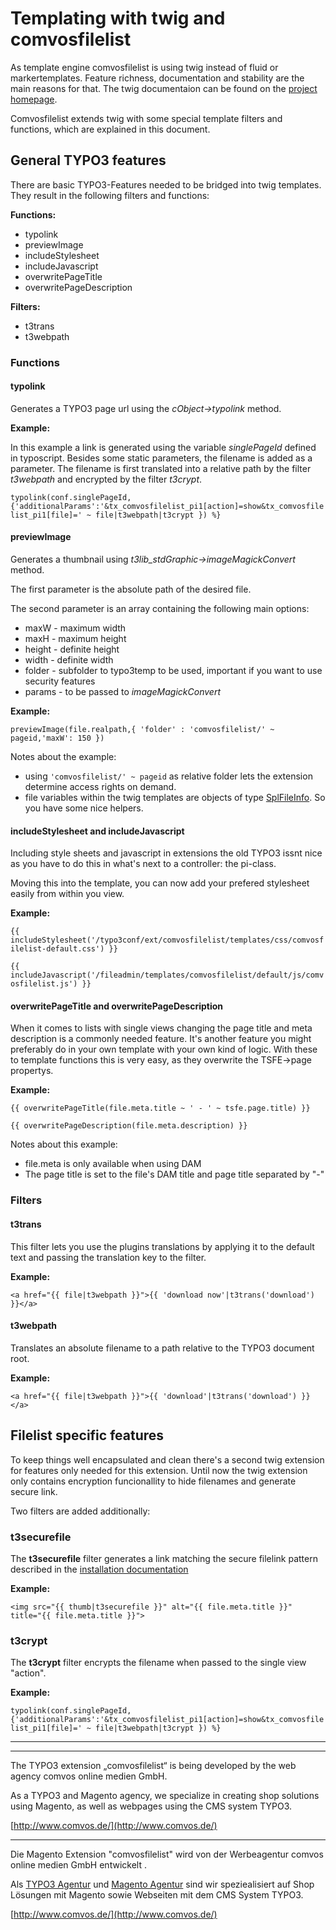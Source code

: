 # Templating with twig and comvosfilelist #

As template engine comvosfilelist is using twig instead of fluid or markertemplates. 
Feature richness, documentation and stability are the main reasons for that. The 
twig documentaion can be found on the [project homepage](http://twig.sensiolabs.org/).

Comvosfilelist extends twig with some special template filters and functions, which
are explained in this document.

## General TYPO3 features ##

There are basic TYPO3-Features needed to be bridged into twig templates. They 
result in the following filters and functions:

**Functions:**

- typolink
- previewImage
- includeStylesheet
- includeJavascript
- overwritePageTitle
- overwritePageDescription

**Filters:**

- t3trans
- t3webpath

### Functions ###

#### typolink ####

Generates a TYPO3 page url using the *cObject->typolink* method. 

**Example:**

In this example a link is generated using the variable *singlePageId* defined in 
typoscript. Besides some static parameters, the filename is added as a parameter.
The filename is first translated into a relative path by the filter *t3webpath* and 
encrypted by the filter *t3crypt*.

`typolink(conf.singlePageId,{'additionalParams':'&tx_comvosfilelist_pi1[action]=show&tx_comvosfilelist_pi1[file]=' ~ file|t3webpath|t3crypt }) %}`

#### previewImage ####

Generates a thumbnail using *t3lib_stdGraphic->imageMagickConvert* method.

The first parameter is the absolute path of the desired file.

The second parameter is an array containing the following main options:

- maxW - maximum width
- maxH - maximum height
- height - definite height
- width - definite width
- folder - subfolder to typo3temp to be used, important if you want to use security features
- params - to be passed to *imageMagickConvert*


**Example:**

`previewImage(file.realpath,{ 'folder' : 'comvosfilelist/' ~ pageid,'maxW': 150 })`

Notes about the example:

- using `'comvosfilelist/' ~ pageid` as relative folder lets the extension 
determine access rights on demand.
- file variables within the twig templates are objects of type 
[SplFileInfo](http://php.net/manual/en/class.splfileinfo.php). So you have some
nice helpers.

#### includeStylesheet and includeJavascript ####

Including style sheets and javascript in extensions the old TYPO3 issnt nice as
you have to do this in what's next to a controller: the pi-class.

Moving this into the template, you can now add your prefered stylesheet easily 
from within you view.

**Example:**

`{{ includeStylesheet('/typo3conf/ext/comvosfilelist/templates/css/comvosfilelist-default.css') }}`

`{{ includeJavascript('/fileadmin/templates/comvosfilelist/default/js/comvosfilelist.js') }}`


#### overwritePageTitle and overwritePageDescription ####

When it comes to lists with single views changing the page title and meta description 
is a commonly needed feature. It's another feature you might preferably do in your 
own template with your own kind of logic. With these to template functions this is 
very easy, as they overwrite the TSFE->page propertys.

**Example:**

`{{ overwritePageTitle(file.meta.title ~ ' - ' ~ tsfe.page.title) }}`

`{{ overwritePageDescription(file.meta.description) }}`

Notes about this example:

- file.meta is only available when using DAM
- The page title is set to the file's DAM title and page title separated by "-"

### Filters ###

#### t3trans ###

This filter lets you use the plugins translations by applying it to the default 
text and passing the translation key to the filter.

**Example:**

`<a href="{{ file|t3webpath }}">{{ 'download now'|t3trans('download') }}</a>`


#### t3webpath ####

Translates an absolute filename to a path relative to the TYPO3 document root.

**Example:**

`<a href="{{ file|t3webpath }}">{{ 'download'|t3trans('download') }}</a>`

## Filelist specific features ##

To keep things well encapsulated and clean there's a second twig extension for 
features only needed for this extension. Until now the twig extension only 
contains encryption funcionallity to hide filenames and generate secure link.


Two filters are added additionally:

### t3securefile ###

The **t3securefile** filter generates a link matching the secure filelink pattern
described in the [installation documentation](../README.md)

**Example:**

`<img src="{{ thumb|t3securefile }}" alt="{{ file.meta.title }}" title="{{ file.meta.title }}">`


### t3crypt ###

The **t3crypt** filter encrypts the filename when passed to the single view "action".

**Example:**

`typolink(conf.singlePageId,{'additionalParams':'&tx_comvosfilelist_pi1[action]=show&tx_comvosfilelist_pi1[file]=' ~ file|t3webpath|t3crypt }) %}`


----------

----------

The TYPO3 extension „comvosfilelist“ is being developed by the web agency comvos online medien GmbH.


As a TYPO3 and Magento agency, we specialize in creating shop solutions using Magento, as well as webpages using the CMS system TYPO3.

[http://www.comvos.de/](http://www.comvos.de/)

----------


Die Magento Extension "comvosfilelist" wird von der Werbeagentur comvos online medien GmbH entwickelt .

Als [TYPO3 Agentur](http://www.typo3-integration.de/typo3-agentur.html) und [Magento Agentur](http://www.comvos.de/magento-agentur.html "Magento Agentur") sind wir speziealisiert auf Shop Lösungen mit Magento sowie Webseiten mit dem CMS System TYPO3.

[http://www.comvos.de/](http://www.comvos.de/)